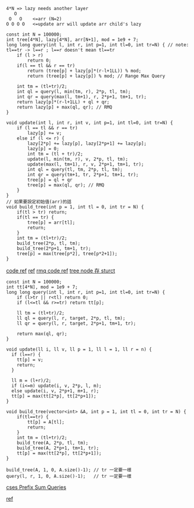 ```
4*N => lazy needs another layer
   O
 O   O    <=arr (N=2)
O O O O   <=update arr will update arr child's lazy
```

```cpp=
const int N = 100000;
int tree[4*N], lazy[4*N], arr[N+1], mod = 1e9 + 7;
long long query(int l, int r, int p=1, int tl=0, int tr=N) { // note: tl==tr -> l==r ; l==r doesn't mean tl==tr
    if (l > r)
        return 0;
    if(l == tl && r == tr)
        return (tree[p] + lazy[p]*(r-l+1LL)) % mod;
        return (tree[p] + lazy[p]) % mod; // Range Max Query
        
    int tm = (tl+tr)/2;
    int ql = query(l, min(tm, r), 2*p, tl, tm); 
    int qr = query(max(l, tm+1), r, 2*p+1, tm+1, tr); 
    return lazy[p]*(r-l+1LL) + ql + qr;
    return lazy[p] + max(ql, qr); // RMQ
}

void update(int l, int r, int v, int p=1, int tl=0, int tr=N) {
    if (l == tl && r == tr)
        lazy[p] += v;
    else if (l <= r) {
        lazy[2*p] += lazy[p], lazy[2*p+1] += lazy[p];
        lazy[p] = 0;
        int tm = (tl + tr)/2;
        update(l, min(tm, r), v, 2*p, tl, tm);
        update(max(l, tm+1), r, v, 2*p+1, tm+1, tr);
        int ql = query(tl, tm, 2*p, tl, tm);
        int qr = query(tm+1, tr, 2*p+1, tm+1, tr);
        tree[p] = ql + qr
        tree[p] = max(ql, qr); // RMQ
    }
}
// 如果要設定初始值(arr)的話
void build_tree(int p = 1, int tl = 0, int tr = N) {
    if(tl > tr) return;
    if(tl == tr) {
        tree[p] = arr[tl];
        return;
    }
    int tm = (tl+tr)/2;
    build_tree(2*p, tl, tm);
    build_tree(2*p+1, tm+1, tr);
    tree[p] = max(tree[p*2], tree[p*2+1]);
}
```

[code ref](https://leetcode.com/problems/subarrays-distinct-element-sum-of-squares-ii/)
[ref](https://www.geeksforgeeks.org/lazy-propagation-in-segment-tree/)
[rmq code ref](https://leetcode.com/problems/block-placement-queries/submissions/1267778143/)
[tree node 存 sturct](https://leetcode.com/problems/maximum-sum-of-subsequence-with-non-adjacent-elements/submissions/1268225804/)

```cpp=
const int N = 100000;
int tt[4*N], mod = 1e9 + 7;
long long query(int l, int r, int p=1, int tl=0, int tr=N) {
    if (l>tr || r<tl) return 0;
    if (l<=tl && r>=tr) return tt[p];
        
    ll tm = (tl+tr)/2;
    ll ql = query(l, r, target, 2*p, tl, tm);
    ll qr = query(l, r, target, 2*p+1, tm+1, tr);

    return max(ql, qr);
}

void update(ll i, ll v, ll p = 1, ll l = 1, ll r = n) {
  if (l==r) {
    tt[p] = v;
    return;
  }

  ll m = (l+r)/2;
  if (i<=m) update(i, v, 2*p, l, m);
  else update(i, v, 2*p+1, m+1, r);
  tt[p] = max(tt[2*p], tt[2*p+1]);
}

void build_tree(vector<int> &A, int p = 1, int tl = 0, int tr = N) {
    if(tl==tr) {
        tt[p] = A[tl];
        return;
    }
    int tm = (tl+tr)/2;
    build_tree(A, 2*p, tl, tm);
    build_tree(A, 2*p+1, tm+1, tr);
    tt[p] = max(tt[2*p], tt[2*p+1]);
}

build_tree(A, 1, 0, A.size()-1); // tr 一定要一樣
query(l, r, 1, 0, A.size()-1);   // tr 一定要一樣
```

[cses Prefix Sum Queries](https://cses.fi/problemset/task/2166/)

[ref](https://usaco.guide/problems/cses-2166-prefix-sum-queries/solution)
